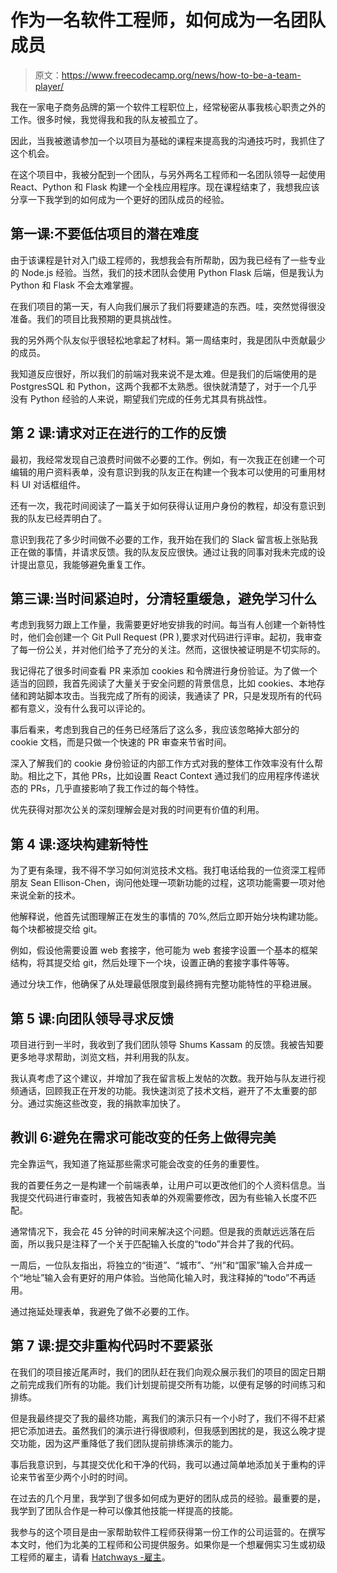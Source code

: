# 作为一名软件工程师，如何成为一名团队成员

> 原文：<https://www.freecodecamp.org/news/how-to-be-a-team-player/>

我在一家电子商务品牌的第一个软件工程职位上，经常秘密从事我核心职责之外的工作。很多时候，我觉得我和我的队友被孤立了。

因此，当我被邀请参加一个以项目为基础的课程来提高我的沟通技巧时，我抓住了这个机会。

在这个项目中，我被分配到一个团队，与另外两名工程师和一名团队领导一起使用 React、Python 和 Flask 构建一个全栈应用程序。现在课程结束了，我想我应该分享一下我学到的如何成为一个更好的团队成员的经验。

## 第一课:不要低估项目的潜在难度

由于该课程是针对入门级工程师的，我想我会有所帮助，因为我已经有了一些专业的 Node.js 经验。当然，我们的技术团队会使用 Python Flask 后端，但是我认为 Python 和 Flask 不会太难掌握。

在我们项目的第一天，有人向我们展示了我们将要建造的东西。哇，突然觉得很没准备。我们的项目比我预期的更具挑战性。

我的另外两个队友似乎很轻松地拿起了材料。第一周结束时，我是团队中贡献最少的成员。

我知道反应很好，所以我们的前端对我来说不是太难。但是我们的后端使用的是 PostgresSQL 和 Python，这两个我都不太熟悉。很快就清楚了，对于一个几乎没有 Python 经验的人来说，期望我们完成的任务尤其具有挑战性。

## 第 2 课:请求对正在进行的工作的反馈

最初，我经常发现自己浪费时间做不必要的工作。例如，有一次我正在创建一个可编辑的用户资料表单，没有意识到我的队友正在构建一个我本可以使用的可重用材料 UI 对话框组件。

还有一次，我花时间阅读了一篇关于如何获得认证用户身份的教程，却没有意识到我的队友已经弄明白了。

意识到我花了多少时间做不必要的工作，我开始在我们的 Slack 留言板上张贴我正在做的事情，并请求反馈。我的队友反应很快。通过让我的同事对我未完成的设计提出意见，我能够避免重复工作。

## 第三课:当时间紧迫时，分清轻重缓急，避免学习什么

考虑到我努力跟上工作量，我需要更好地安排我的时间。每当有人创建一个新特性时，他们会创建一个 Git Pull Request (PR ),要求对代码进行评审。起初，我审查了每一份公关，并对他们给予了充分的关注。然而，这很快被证明是不切实际的。

我记得花了很多时间查看 PR 来添加 cookies 和令牌进行身份验证。为了做一个适当的回顾，我首先阅读了大量关于安全问题的背景信息，比如 cookies、本地存储和跨站脚本攻击。当我完成了所有的阅读，我通读了 PR，只是发现所有的代码都有意义，没有什么我可以评论的。

事后看来，考虑到我自己的任务已经落后了这么多，我应该忽略掉大部分的 cookie 文档，而是只做一个快速的 PR 审查来节省时间。

深入了解我们的 cookie 身份验证的内部工作方式对我的整体工作效率没有什么帮助。相比之下，其他 PRs，比如设置 React Context 通过我们的应用程序传递状态的 PRs，几乎直接影响了我工作过的每个特性。

优先获得对那次公关的深刻理解会是对我的时间更有价值的利用。

## 第 4 课:逐块构建新特性

为了更有条理，我不得不学习如何浏览技术文档。我打电话给我的一位资深工程师朋友 Sean Ellison-Chen，询问他处理一项新功能的过程，这项功能需要一项对他来说全新的技术。

他解释说，他首先试图理解正在发生的事情的 70%,然后立即开始分块构建功能。每个块都被提交给 git。

例如，假设他需要设置 web 套接字，他可能为 web 套接字设置一个基本的框架结构，将其提交给 git，然后处理下一个块，设置正确的套接字事件等等。

通过分块工作，他确保了从处理最低限度到最终拥有完整功能特性的平稳进展。

## 第 5 课:向团队领导寻求反馈

项目进行到一半时，我收到了我们团队领导 Shums Kassam 的反馈。我被告知要更多地寻求帮助，浏览文档，并利用我的队友。

我认真考虑了这个建议，并增加了我在留言板上发帖的次数。我开始与队友进行视频通话，回顾我正在开发的功能。我快速浏览了技术文档，避开了不太重要的部分。通过实施这些改变，我的捐款率加快了。

## 教训 6:避免在需求可能改变的任务上做得完美

完全靠运气，我知道了拖延那些需求可能会改变的任务的重要性。

我的首要任务之一是构建一个前端表单，让用户可以更改他们的个人资料信息。当我提交代码进行审查时，我被告知表单的外观需要修改，因为有些输入长度不匹配。

通常情况下，我会花 45 分钟的时间来解决这个问题。但是我的贡献远远落在后面，所以我只是注释了一个关于匹配输入长度的“todo”并合并了我的代码。

一周后，一位队友指出，将独立的“街道”、“城市”、“州”和“国家”输入合并成一个“地址”输入会有更好的用户体验。当他简化输入时，我注释掉的“todo”不再适用。

通过拖延处理表单，我避免了做不必要的工作。

## 第 7 课:提交非重构代码时不要紧张

在我们的项目接近尾声时，我们的团队赶在我们向观众展示我们的项目的固定日期之前完成我们所有的功能。我们计划提前提交所有功能，以便有足够的时间练习和排练。

但是我最终提交了我的最终功能，离我们的演示只有一个小时了，我们不得不赶紧把它添加进去。虽然我们的演示进行得很顺利，但我感到困扰的是，我这么晚才提交功能，因为这严重降低了我们团队提前排练演示的能力。

事后我意识到，与其提交优化和干净的代码，我可以通过简单地添加关于重构的评论来节省至少两个小时的时间。

在过去的几个月里，我学到了很多如何成为更好的团队成员的经验。最重要的是，我学到了团队合作是一种可以像其他技能一样提高的技能。

我参与的这个项目是由一家帮助软件工程师获得第一份工作的公司运营的。在撰写本文时，他们为北美的工程师和公司提供服务。如果你是一个想雇佣实习生或初级工程师的雇主，请看 [Hatchways -雇主](https://hatchways.io/employers)。